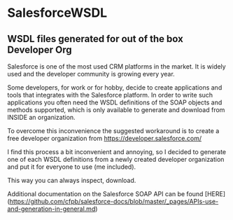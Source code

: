 # SalesforceWSDL
## WSDL files generated for out of the box Developer Org

Salesforce is one of the most used CRM platforms in the market. It is widely used and the developer community is growing every year.

Some developers, for work or for hobby, decide to create applications and tools that integrates with the Salesforce platform.
In order to write such applications you often need the WSDL definitions of the SOAP objects and methods supported, which is only available to generate and download from INSIDE an organization.

To overcome this inconvenience the suggested workaround is to create a free developer organization from https://developer.salesforce.com/

I find this process a bit inconvenient and annoying, so I decided to generate one of each WSDL definitions from a newly created  developer organization and put it for everyone to use (me included).

This way you can always inspect, download.

Additional documentation on the Salesforce SOAP API can be found  [HERE] (https://github.com/cfpb/salesforce-docs/blob/master/_pages/APIs-use-and-generation-in-general.md)
